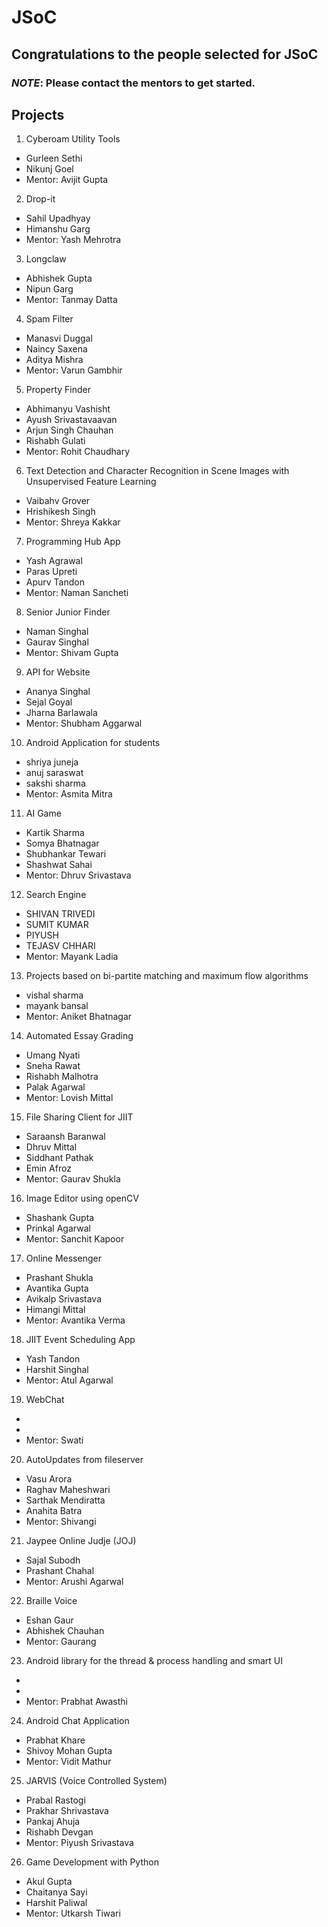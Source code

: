 # JSoC
## Congratulations to the people selected for JSoC
### *NOTE*: Please contact the mentors to get started.
## Projects
1. Cyberoam Utility Tools
  - Gurleen Sethi
  - Nikunj Goel
  - Mentor: Avijit Gupta
2. Drop-it
  - Sahil Upadhyay
  - Himanshu Garg
  - Mentor: Yash Mehrotra
3. Longclaw
  - Abhishek Gupta
  - Nipun Garg
  - Mentor: Tanmay Datta
4. Spam Filter
  - Manasvi  Duggal		
  - Naincy Saxena
  - Aditya Mishra
  - Mentor: Varun Gambhir
5. Property Finder
  - Abhimanyu Vashisht 	
  - Ayush Srivastavaavan
  - Arjun Singh Chauhan
  - Rishabh Gulati
  - Mentor: Rohit Chaudhary
6. Text Detection and Character Recognition in Scene Images with Unsupervised Feature Learning
  - Vaibahv Grover
  - Hrishikesh Singh
  - Mentor: Shreya Kakkar
7. Programming Hub App
  - Yash Agrawal	
  - Paras Upreti
  - Apurv Tandon
  - Mentor: Naman Sancheti
8. Senior Junior Finder
  -	Naman Singhal
  - Gaurav Singhal
  - Mentor: Shivam Gupta
9. API for Website
  - Ananya Singhal
  - Sejal Goyal
  - Jharna Barlawala
  - Mentor: Shubham Aggarwal
10. Android Application for students
  - shriya juneja		
  - anuj saraswat
  - sakshi sharma
  - Mentor: Asmita Mitra
11. AI Game
  - Kartik Sharma
  - Somya Bhatnagar
  - Shubhankar Tewari
  - Shashwat Sahai
  - Mentor: Dhruv Srivastava
12. Search Engine
  - SHIVAN TRIVEDI	
  - SUMIT KUMAR
  - PIYUSH
  - TEJASV CHHARI
  - Mentor: Mayank Ladia
13. Projects based on bi-partite matching and maximum flow algorithms
  - vishal sharma
  - mayank bansal
  - Mentor: Aniket Bhatnagar
14. Automated Essay Grading
  - Umang Nyati
  - Sneha Rawat
  - Rishabh Malhotra
  - Palak Agarwal
  - Mentor: Lovish Mittal
15. File Sharing Client for JIIT
  - Saraansh Baranwal
  - Dhruv Mittal
  - Siddhant Pathak
  - Emin Afroz
  - Mentor: Gaurav Shukla
16. Image Editor using openCV
  - Shashank Gupta
  - Prinkal Agarwal
  - Mentor: Sanchit Kapoor
17. Online Messenger
  - Prashant Shukla 
  - Avantika Gupta
  - Avikalp Srivastava
  - Himangi Mittal
  - Mentor: Avantika Verma
18. JIIT Event Scheduling App
  - Yash Tandon
  - Harshit Singhal
  - Mentor: Atul Agarwal
19. WebChat
  - 
  - 
  - Mentor: Swati
20. AutoUpdates from fileserver
  - Vasu Arora
  - Raghav Maheshwari
  - Sarthak Mendiratta
  - Anahita Batra
  - Mentor: Shivangi
21. Jaypee Online Judje (JOJ)
  - Sajal Subodh
  - Prashant Chahal
  - Mentor: Arushi Agarwal
22. Braille Voice
  - Eshan Gaur
  - Abhishek Chauhan
  - Mentor: Gaurang
23. Android library for the thread & process handling and smart UI
  - 
  - 
  - Mentor: Prabhat Awasthi
24. Android Chat Application
  - Prabhat Khare
  - Shivoy Mohan Gupta
  - Mentor: Vidit Mathur
25. JARVIS (Voice Controlled System)
  - Prabal Rastogi
  - Prakhar Shrivastava
  - Pankaj Ahuja
  - Rishabh Devgan
  - Mentor: Piyush Srivastava
26. Game Development with Python
  - Akul Gupta		
  - Chaitanya Sayi
  - Harshit Paliwal
  - Mentor: Utkarsh Tiwari
